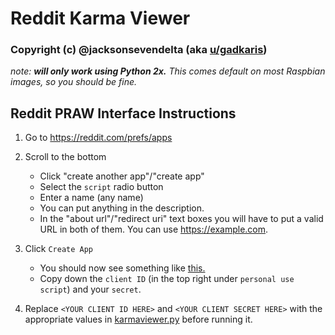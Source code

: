 # Reddit Karma Viewer
### Copyright (c) @jacksonsevendelta (aka [u/gadkaris](https://reddit.com/u/gadkaris))

*note: **will only work using Python 2x.** This comes default on most Raspbian images, so you should be fine.*

## Reddit PRAW Interface Instructions
1. Go to https://reddit.com/prefs/apps
2. Scroll to the bottom
    - Click "create another app"/"create app"
    - Select the `script` radio button
    - Enter a name (any name)
    - You can put anything in the description.
    - In the "about url"/"redirect uri" text boxes you will have to put a valid URL in both of them. You can use https://example.com.

3. Click `Create App`
    - You should now see something like [this.](http://imgur.com/a/rebym)
    - Copy down the `client ID` (in the top right under `personal use script`) and your `secret`.

4. Replace `<YOUR CLIENT ID HERE>` and `<YOUR CLIENT SECRET HERE>` with the appropriate values in [karmaviewer.py](https://github.com/jacksonsevendelta/Reddit-Karma-Viewer/karmaviewer.py) before running it.
